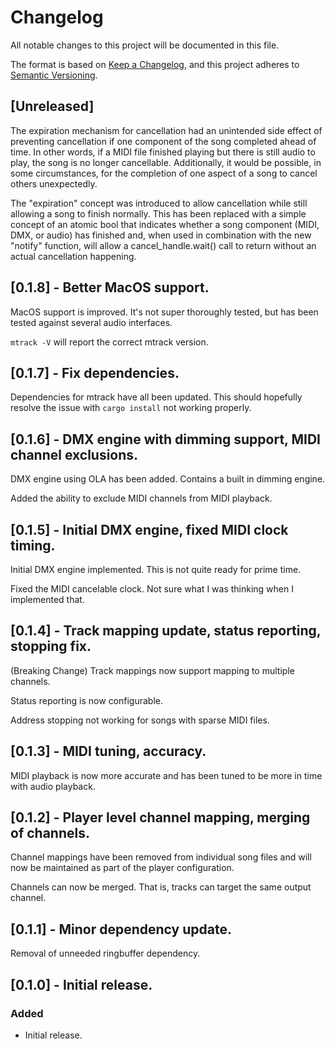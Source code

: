 # Changelog

All notable changes to this project will be documented in this file.

The format is based on [Keep a Changelog](https://keepachangelog.com/en/1.1.0/),
and this project adheres to [Semantic Versioning](https://semver.org/spec/v2.0.0.html).

## [Unreleased]

The expiration mechanism for cancellation had an unintended side effect
of preventing cancellation if one component of the song completed ahead
of time. In other words, if a MIDI file finished playing but there is
still audio to play, the song is no longer cancellable. Additionally, it
would be possible, in some circumstances, for the completion of one
aspect of a song to cancel others unexpectedly.

The "expiration" concept was introduced to allow cancellation while
still allowing a song to finish normally. This has been replaced with a
simple concept of an atomic bool that indicates whether a song component
(MIDI, DMX, or audio) has finished and, when used in combination with
the new "notify" function, will allow a cancel\_handle.wait() call to
return without an actual cancellation happening.

## [0.1.8] - Better MacOS support.

MacOS support is improved. It's not super thoroughly tested, but has been tested
against several audio interfaces.

`mtrack -V` will report the correct mtrack version.

## [0.1.7] - Fix dependencies.

Dependencies for mtrack have all been updated. This should hopefully resolve the issue
with `cargo install` not working properly.

## [0.1.6] - DMX engine with dimming support, MIDI channel exclusions.

DMX engine using OLA has been added. Contains a built in dimming engine.

Added the ability to exclude MIDI channels from MIDI playback.

## [0.1.5] - Initial DMX engine, fixed MIDI clock timing.

Initial DMX engine implemented. This is not quite ready for prime time.

Fixed the MIDI cancelable clock. Not sure what I was thinking when I implemented that.

## [0.1.4] - Track mapping update, status reporting, stopping fix.

(Breaking Change) Track mappings now support mapping to multiple channels.

Status reporting is now configurable.

Address stopping not working for songs with sparse MIDI files.

## [0.1.3] - MIDI tuning, accuracy.

MIDI playback is now more accurate and has been tuned to be more in time with audio
playback.

## [0.1.2] - Player level channel mapping, merging of channels.

Channel mappings have been removed from individual song files and will now be
maintained as part of the player configuration.

Channels can now be merged. That is, tracks can target the same output channel.

## [0.1.1] - Minor dependency update.

Removal of unneeded ringbuffer dependency.

## [0.1.0] - Initial release.

### Added

- Initial release.
